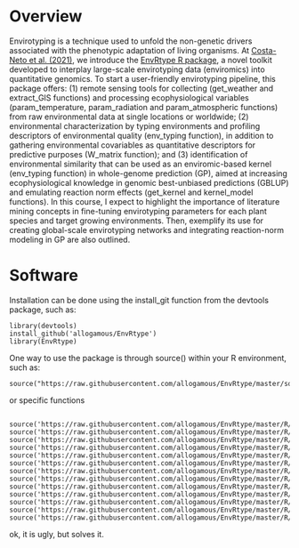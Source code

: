 # Overview

Envirotyping is a technique used to unfold the non-genetic drivers associated with the phenotypic adaptation of living organisms. At [Costa-Neto et al. (2021)](https://github.com/gcostaneto/GEMS_R/blob/main/References/Conceptual%20papers/Costa-Neto%20et%20al%202020%20EnvRtype%20a%20software%20to%20interplay%20enviromics%20and%20quantitative%20genomics%20in%20agriculture.pdf), we introduce the [EnvRtype R package](https://github.com/allogamous/EnvRtype), a novel toolkit developed to interplay large-scale envirotyping data (enviromics) into quantitative genomics. To start a user-friendly envirotyping pipeline, this package offers: (1) remote sensing tools for collecting (get_weather and extract_GIS functions) and processing ecophysiological variables (param_temperature, param_radiation and param_atmospheric functions) from raw environmental data at single locations or worldwide; (2) environmental characterization by typing environments and profiling descriptors of environmental quality (env_typing function), in addition to gathering environmental covariables as quantitative descriptors for predictive purposes (W_matrix function); and (3) identification of environmental similarity that can be used as an enviromic-based kernel (env_typing function) in whole-genome prediction (GP), aimed at increasing ecophysiological knowledge in genomic best-unbiased predictions (GBLUP) and emulating reaction norm effects (get_kernel and kernel_model functions). In this course, I expect to highlight the importance of literature mining concepts in fine-tuning envirotyping parameters for each plant species and target growing environments. Then, exemplify its use for creating global-scale envirotyping networks and integrating reaction-norm modeling in GP are also outlined.

# Software

Installation can be done using the install_git function from the devtools package, such as:

```{r, eval=FALSE}
library(devtools)
install_github('allogamous/EnvRtype')
library(EnvRtype)
```

One way to use the package is through source() within your R environment, such as:

```{r, eval=FALSE}
source("https://raw.githubusercontent.com/allogamous/EnvRtype/master/sourceEnvRtype.R")
```

or specific functions

```{r, eval=FALSE}

source('https://raw.githubusercontent.com/allogamous/EnvRtype/master/R/AtmosphericPAram.R')
source('https://raw.githubusercontent.com/allogamous/EnvRtype/master/R/SradPARAM.R')
source('https://raw.githubusercontent.com/allogamous/EnvRtype/master/R/SupportFUnction.R')
source('https://raw.githubusercontent.com/allogamous/EnvRtype/master/R/EnvTyping.R')
source('https://raw.githubusercontent.com/allogamous/EnvRtype/master/R/Wmatrix.R')
source('https://raw.githubusercontent.com/allogamous/EnvRtype/master/R/covfromraster.R')
source('https://raw.githubusercontent.com/allogamous/EnvRtype/master/R/envKernel.R')
source('https://raw.githubusercontent.com/allogamous/EnvRtype/master/R/gdd.R')
source('https://raw.githubusercontent.com/allogamous/EnvRtype/master/R/getGEenriched.R')
source('https://raw.githubusercontent.com/allogamous/EnvRtype/master/R/get_weather_gis.R')
source('https://raw.githubusercontent.com/allogamous/EnvRtype/master/R/processWTH.R')
source('https://raw.githubusercontent.com/allogamous/EnvRtype/master/R/met_kernel_model.R')
source('https://raw.githubusercontent.com/allogamous/EnvRtype/master/R/summary_weather.R')
```
ok, it is ugly, but solves it.
